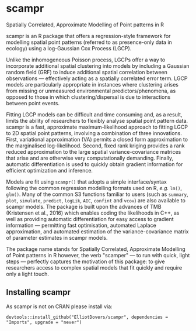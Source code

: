 # scampr
Spatially Correlated, Approximate Modelling of Point patterns in R

scampr is an R package that offers a regression-style framework for modelling spatial point patterns (referred to as presence-only data in ecology)
using a log-Gaussian Cox Process (LGCP).

Unlike the inhomogeneous Poisson process, LGCPs offer a way to incorporate additional spatial clustering into models by including a Gaussian random field (GRF)
to induce additional spatial correlation between observations — effectively acting as a spatially correlated error term. LGCP models are particularly appropriate
in instances where clustering arises from missing or unmeasured environmental predictors/phenomena, as opposed to those in which clustering/dispersal is due to
interactions between point events.

Fitting LGCP models can be difficult and time consuming and, as a result, limits the ability of researchers to flexibly analyse spatial point pattern data.
scampr is a fast, approximate maximum-likelihood approach to fitting LGCP to 2D spatial point patterns, involving a combination of three innovations. First, variational
approximation (VA) permits a closed form approximation to the marginalised log-likelihood. Second, fixed rank kriging provides a rank reduced approximation to the
large spatial variance-covariance matrices that arise and are otherwise very computationally demanding. Finally, automatic differentiation is used to quickly obtain
gradient information for efficient optimization and inference.

Models are fit using `scampr()` that adopts a simple interface/syntax following the common regression modelling formats used on R, *e.g.* `lm()`, `glm()`. Many of the common S3
functions familiar to users (such as `summary`, `plot`, `simulate`, `predict`, `logLik`, `AIC`, `confint` and `vcov`) are also available to scampr models. The package is built upon the
advances of TMB (Kristensen et al., 2016) which enables coding the likelihoods in C++, as well as providing automatic differentiation for easy access to gradient
information — permitting fast optimisation, automated Laplace approximation, and automated estimation of the variance-covariance matrix of parameter estimates in scampr
models.

The package name stands for Spatially Correlated, Approximate Modelling of Point patterns in R however, the verb "scamper" — to run with quick, light steps — perfectly
captures the motivation of this package: to give researchers access to complex spatial models that fit quickly and require only a light touch.

## Installing scampr

As scampr is not on CRAN please install via:

`devtools::install_github("ElliotDovers/scampr", dependencies = "Imports", upgrade = "never")`